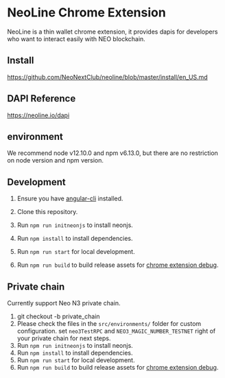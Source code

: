 # NeoLine Chrome Extension

NeoLine is a thin wallet chrome extension, it provides dapis for developers who want to interact easily with NEO blockchain.

## Install

https://github.com/NeoNextClub/neoline/blob/master/install/en_US.md

## DAPI Reference

https://neoline.io/dapi

## environment

We recommend node v12.10.0 and npm v6.13.0, but there are no restriction on node version and npm version.

## Development

1. Ensure you have [angular-cli](https://angular.io/cli) installed.
2. Clone this repository.

3. Run `npm run initneonjs` to install neonjs.
4. Run `npm install` to install dependencies.
5. Run `npm run start` for local development.
6. Run `npm run build` to build release assets for [chrome extension debug](https://developer.chrome.com/extensions/tut_debugging).

## Private chain

Currently support Neo N3 private chain.

1. git checkout -b private_chain
2. Please check the files in the `src/environments/` folder for custom configuration. set `neo3TestRPC` and `NEO3_MAGIC_NUMBER_TESTNET` right of your private chain for next steps.
3. Run `npm run initneonjs` to install neonjs.
4. Run `npm install` to install dependencies.
5. Run `npm run start` for local development.
6. Run `npm run build` to build release assets for [chrome extension debug](https://developer.chrome.com/extensions/tut_debugging).

